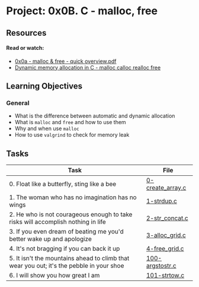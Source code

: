 # Project: 0x0B. C - malloc, free

## Resources

#### Read or watch:

* [0x0a - malloc & free - quick overview.pdf](https://intranet.alxswe.com/rltoken/7q6RmWq86XkUhvmlhrg9bg)
* [Dynamic memory allocation in C - malloc calloc realloc free](https://intranet.alxswe.com/rltoken/pfGb2oVIYLO_1a8jtFGQYw)
## Learning Objectives

### General

* What is the difference between automatic and dynamic allocation
* What is <code>malloc</code> and <code>free</code> and how to use them
* Why and when use <code>malloc</code>
* How to use <code>valgrind</code> to check for memory leak
## Tasks

| Task | File |
| ---- | ---- |
| 0. Float like a butterfly, sting like a bee | [0-create_array.c](./0-create_array.c) |
| 1. The woman who has no imagination has no wings | [1-strdup.c](./1-strdup.c) |
| 2. He who is not courageous enough to take risks will accomplish nothing in life | [2-str_concat.c](./2-str_concat.c) |
| 3. If you even dream of beating me you'd better wake up and apologize | [3-alloc_grid.c](./3-alloc_grid.c) |
| 4. It's not bragging if you can back it up | [4-free_grid.c](./4-free_grid.c) |
| 5. It isn't the mountains ahead to climb that wear you out; it's the pebble in your shoe | [100-argstostr.c](./100-argstostr.c) |
| 6. I will show you how great I am | [101-strtow.c](./101-strtow.c) |